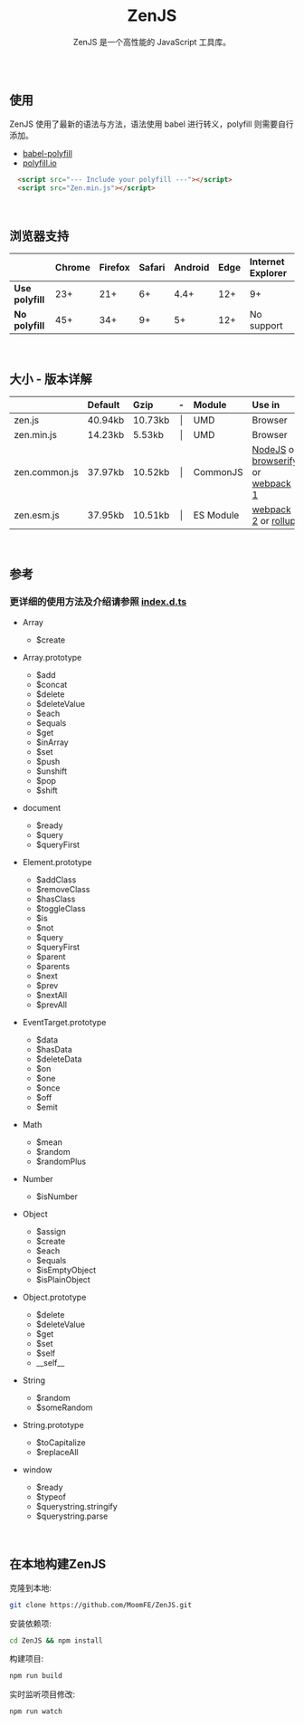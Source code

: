 <div align="center">
  <h1>ZenJS</h1>
  <p>
    ZenJS 是一个高性能的 JavaScript 工具库。
  </p>
</div>

<br>
<br>

## 使用

ZenJS 使用了最新的语法与方法，语法使用 babel 进行转义，polyfill 则需要自行添加。

* [babel-polyfill](https://babeljs.io/docs/usage/polyfill/)
* [polyfill.io](https://cdn.polyfill.io/v2/docs/)

```html
  <script src="--- Include your polyfill ---"></script>
  <script src="Zen.min.js"></script>
```

<br>

## 浏览器支持

|                     | Chrome | Firefox | Safari | Android | Edge | Internet Explorer |
| :-                  | :-     | :-      | :-     | :-      | :-   | :-                |
| <b>Use polyfill</b> | 23+    | 21+     | 6+     | 4.4+    | 12+  | 9+                |
| <b>No polyfill</b>  | 45+    | 34+     | 9+     | 5+      | 12+  | No support        |


<br>

## 大小 - 版本详解

|               | Default | Gzip   |  -  | Module    | Use in  |
| :-            | :-      | :-     | :-: | :-        | :-      |
| zen.js        | 40.94kb | 10.73kb | \|  | UMD       | Browser |
| zen.min.js    | 14.23kb | 5.53kb | \|  | UMD       | Browser |
| zen.common.js | 37.97kb | 10.52kb | \|  | CommonJS  | [NodeJS](https://nodejs.org) or [browserify](http://browserify.org) or [webpack 1](https://webpack.github.io) |
| zen.esm.js    | 37.95kb | 10.51kb | \|  | ES Module | [webpack 2](https://webpack.js.org) or [rollup](http://rollupjs.org) |


<br>

## 参考
### 更详细的使用方法及介绍请参照 [index.d.ts](https://github.com/MoomFE/ZenJS/blob/master/index.d.ts)


- Array
  - $create

- Array.prototype
  - $add
  - $concat
  - $delete
  - $deleteValue
  - $each
  - $equals
  - $get
  - $inArray
  - $set
  - $push
  - $unshift
  - $pop
  - $shift

- document
  - $ready
  - $query
  - $queryFirst

- Element.prototype
  - $addClass
  - $removeClass
  - $hasClass
  - $toggleClass
  - $is
  - $not
  - $query
  - $queryFirst
  - $parent
  - $parents
  - $next
  - $prev
  - $nextAll
  - $prevAll

- EventTarget.prototype
  - $data
  - $hasData
  - $deleteData
  - $on
  - $one
  - $once
  - $off
  - $emit

- Math
  - $mean
  - $random
  - $randomPlus

- Number
  - $isNumber

- Object
  - $assign
  - $create
  - $each
  - $equals
  - $isEmptyObject
  - $isPlainObject

- Object.prototype
  - $delete
  - $deleteValue
  - $get
  - $set
  - $self
  - \_\_self\_\_

- String
  - $random
  - $someRandom

- String.prototype
  - $toCapitalize
  - $replaceAll

- window
  - $ready
  - $typeof
  - $querystring.stringify
  - $querystring.parse

<br>

## 在本地构建ZenJS

克隆到本地:
```bash
git clone https://github.com/MoomFE/ZenJS.git
```
安装依赖项:
```bash
cd ZenJS && npm install
```
构建项目:
```bash
npm run build
```
实时监听项目修改:
```bash
npm run watch
```